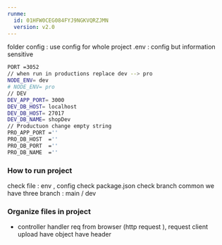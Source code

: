 ```yaml
---
runme:
  id: 01HFW0CEG084FYJ9NGKVQRZJMN
  version: v2.0
---
```


folder config : use config for whole project
.env : config but information sensitive

```sh {"id":"01HFW4CH53YMNK8QJEXPV3VCXT"}
PORT =3052
// when run in productions replace dev --> pro
NODE_ENV= dev
# NODE_ENV= pro
// DEV
DEV_APP_PORT= 3000
DEV_DB_HOST= localhost
DEV_DB_HOST= 27017
DEV_DB_NAME= shopDev
// Productuon change empty string
PRO_APP_PORT =''
PRO_DB_HOST  =''
PRO_DB_PORT  =''
PRO_DB_NAME  =''
```

### How to run project

check file : env , config
check package.json
check branch common we have three branch : main / dev

### Organize files in project
- controller handler  req from browser (http request ),
 request client upload have object have header 